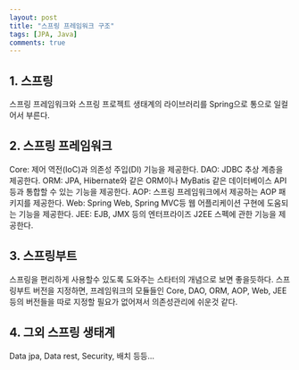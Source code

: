 ```yaml
---
layout: post
title: "스프링 프레임워크 구조"
tags: [JPA, Java]
comments: true
---
```


## 1. 스프링
스프링 프레임워크와 스프링 프로젝트 생태계의 라이브러리를
Spring으로 통으로 일컬어서 부른다.


## 2. 스프링 프레임워크
Core: 제어 역전(IoC)과 의존성 주입(DI) 기능을 제공한다. 
DAO: JDBC 추상 계층을 제공한다.
ORM: JPA, Hibernate와 같은 ORM이나 MyBatis 같은 데이터베이스 API 등과 통합할 수 있는 기능을 제공한다.
AOP: 스프링 프레임워크에서 제공하는 AOP 패키지를 제공한다. 
Web: Spring Web, Spring MVC등 웹 어플리케이션 구현에 도움되는 기능을 제공한다.
JEE: EJB, JMX 등의 엔터프라이즈 J2EE 스펙에 관한 기능을 제공한다.

## 3. 스프링부트
스프링을 편리하게 사용할수 있도록 도와주는 스타터의 개념으로 보면 좋을듯하다.
스프링부트 버전을 지정하면, 프레임워크의 모듈들인 Core, DAO, ORM, AOP, Web, JEE 등의 버전들을 따로 지정할 필요가 없어져서 의존성관리에 쉬운것 같다.

## 4. 그외 스프링 생태계
Data jpa, Data rest, Security, 배치 등등...
